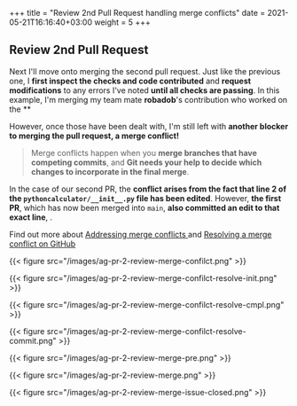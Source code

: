 +++
title = "Review 2nd Pull Request handling merge conflicts"
date =  2021-05-21T16:16:40+03:00
weight = 5
+++


## <i class="fas fa-user-circle"></i> Review 2nd Pull Request


Next I'll move onto merging the second pull request. Just like the previous one, I **first inspect the checks and code contributed** and **request modifications** to any errors I've noted **until all checks are passing**. In this example, I'm merging my team mate **robadob**'s contribution who worked on the **

However, once those have been dealt with, I'm still left with **another blocker to merging the pull request, a merge conflict!**

> Merge conflicts happen when you **merge branches that have competing commits**, and **Git needs your help to decide which changes to incorporate in the final merge**.

In the case of our second PR, the **conflict arises from the fact that line 2 of the `pythoncalculator/__init__.py` file has been edited**. However, **the first PR**, which has now been merged into `main`, **also committed an edit to that exact line**, .  

Find out more about [Addressing merge conflicts
](https://docs.github.com/en/github/collaborating-with-issues-and-pull-requests/addressing-merge-conflicts) and [Resolving a merge conflict on GitHub
]()

{{< figure src="/images/ag-pr-2-review-merge-confilct.png" >}}

{{< figure src="/images/ag-pr-2-review-merge-confilct-resolve-init.png" >}}

{{< figure src="/images/ag-pr-2-review-merge-confilct-resolve-cmpl.png" >}}

{{< figure src="/images/ag-pr-2-review-merge-confilct-resolve-commit.png" >}}

{{< figure src="/images/ag-pr-2-review-merge-pre.png" >}}

{{< figure src="/images/ag-pr-2-review-merge.png" >}}

{{< figure src="/images/ag-pr-2-review-merge-issue-closed.png" >}}
